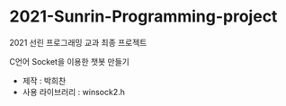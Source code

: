 # 2021-Sunrin-Programming-project
2021 선린 프로그래밍 교과 최종 프로젝트

C언어 Socket을 이용한 챗봇 만들기
 - 제작 : 박희찬
 - 사용 라이브러리 : winsock2.h
